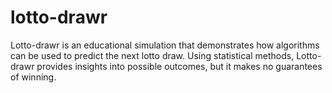 # lotto-drawr
Lotto-drawr is an educational simulation that demonstrates how algorithms can be used to predict the next lotto draw. Using statistical methods, Lotto-drawr provides insights into possible outcomes, but it makes no guarantees of winning.
